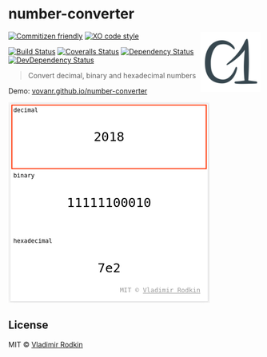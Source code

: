 # number-converter

<img align="right" width="120" height="120"
     src="./logo.svg" alt="Number converter logo">

[![Commitizen friendly][commitizen-image]][commitizen-url]
[![XO code style][codestyle-image]][codestyle-url]

[![Build Status][travis-image]][travis-url]
[![Coveralls Status][coveralls-image]][coveralls-url]
[![Dependency Status][depstat-image]][depstat-url]
[![DevDependency Status][depstat-dev-image]][depstat-dev-url]

> Convert decimal, binary and hexadecimal numbers

Demo: [vovanr.github.io/number-converter][demo]

![](preview.png)

## License
MIT © [Vladimir Rodkin](https://github.com/VovanR)

[demo]: https://vovanr.github.io/number-converter

[commitizen-url]: https://commitizen.github.io/cz-cli/
[commitizen-image]: https://img.shields.io/badge/commitizen-friendly-brightgreen.svg?style=flat-square

[codestyle-url]: https://github.com/sindresorhus/xo
[codestyle-image]: https://img.shields.io/badge/code_style-XO-5ed9c7.svg?style=flat-square

[travis-url]: https://travis-ci.org/VovanR/number-converter
[travis-image]: https://img.shields.io/travis/VovanR/number-converter.svg?style=flat-square

[coveralls-url]: https://coveralls.io/r/VovanR/number-converter
[coveralls-image]: https://img.shields.io/coveralls/VovanR/number-converter.svg?style=flat-square

[depstat-url]: https://david-dm.org/VovanR/number-converter
[depstat-image]: https://david-dm.org/VovanR/number-converter.svg?style=flat-square

[depstat-dev-url]: https://david-dm.org/VovanR/number-converter
[depstat-dev-image]: https://david-dm.org/VovanR/number-converter/dev-status.svg?style=flat-square
